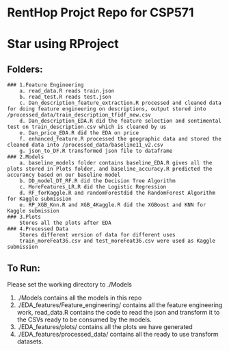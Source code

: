 # RentHop Projct Repo for CSP571
# Star using RProject

## Folders:
    ### 1.Feature Engineering
        a. read_data.R reads train.json 
        b. read_test.R reads test.json
        c. Dan_description_feature_extraction.R processed and cleaned data for doing feature engineering on descriptions, output stored into          /processed_data/train_description_tfidf_new.csv
        d. Dan_description_EDA.R did the feature selection and sentimental test on train_description.csv which is cleaned by us
        e. Dan_price_EDA.R did the EDA on price
        f. enhanced_feature.R processed the geographic data and stored the cleaned data into /processed_data/baseline11_v2.csv
        g. json_to_DF.R transformed json file to dataframe
    ### 2.Models
        a. baseline_models folder contains baseline_EDA.R gives all the plots stored in Plots folder, and baseline_accuracy.R predicted the accurancy based on our baseline model
        b. DD_model_DT_RF.R did the Decision Tree Algorithm
        c. MoreFeatures_LR.R did the Logistic Regression
        d. RF_forKaggle.R and randomForestdid the RandomForest Algorithm for Kaggle submission
        e. RP_XGB_Knn.R and XGB_4Kaggle.R did the XGBoost and KNN for Kaggle submission
    ### 3.Plots
        Stores all the plots after EDA
    ### 4.Processed Data
        Stores different version of data for different uses
        train_moreFeat36.csv and test_moreFeat36.csv were used as Kaggle submission

## To Run:
Please set the working directory to ./Models
1. ./Models contains all the models in this repo
2. ./EDA_features/Feature_engineering/  contains all the feature engineering work, read_data.R contains the code to read the json and transform it to the CSVs ready to be consumed by the models.
3. ./EDA_features/plots/ contains all the plots we have generated
4. ./EDA_features/processed_data/ contains all the ready to use transform datasets.


